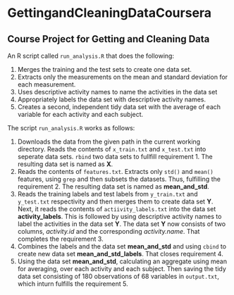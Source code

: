 GettingandCleaningDataCoursera
==============================

Course Project for Getting and Cleaning Data
--------------------------------------------
An R script called `run_analysis.R` that does the following:

1. Merges the training and the test sets to create one data set.
2. Extracts only the measurements on the mean and standard deviation for each measurement.
3. Uses descriptive activity names to name the activities in the data set
4. Appropriately labels the data set with descriptive activity names.
5. Creates a second, independent tidy data set with the average of each variable for each activity and each subject.

The script `run_analysis.R` works as follows:

1.  Downloads the data from the given path in the current working directory. Reads the contents of `x_train.txt` and `x_test.txt` into seperate data sets. `rbind` two data sets to fullfill requirement 1. The resulting data set is named as **X**.
2.  Reads the contents of `features.txt`. Extracts only `std()` and `mean()` features, using `grep` and then subsets the datasets. Thus, fulfilling the requirement 2. The resulting data set is named as **mean_and_std**.
3.  Reads the training labels and test labels from `y_train.txt` and `y_test.txt` respectivity and then merges them to create data set **Y**. Next, it reads the contents of `actiivity_labels.txt` into the data set **activity_labels**. This is followed by using descriptive activity names to label the activities in the data set **Y**. The data set **Y** now consists of two columns, *activity.id* and the corresponding *activity.name*. That completes the requirement 3.
4.  Combines the labels and the data set **mean_and_std** and using `cbind` to create new data set **mean_and_std_labels**. That closes requirement 4.
5.  Using the data set **mean_and_std**, calculating an aggregate using mean for averaging, over each activity and each subject. Then saving the tidy data set consisting of 180 observations of 68 variables in `output.txt`, which inturn fulfills the requirement 5.  
